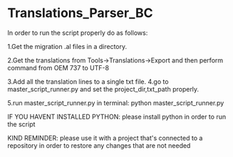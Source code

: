 # Translations_Parser_BC
In order to run the script properly do as follows:

1.Get the migration .al files in a directory.

2.Get the translations from Tools->Translations->Export and then perform command from OEM 737 to UTF-8

3.Add all the translation lines to a single txt file.
4.go to master_script_runner.py and set the project_dir,txt_path properly.

5.run master_script_runner.py in terminal: python master_script_runner.py

IF YOU HAVENT INSTALLED PYTHON:
please install python in order to run the script

KIND REMINDER:
please use it with a project that's connected to a repository in order to restore any changes that are not needed 
